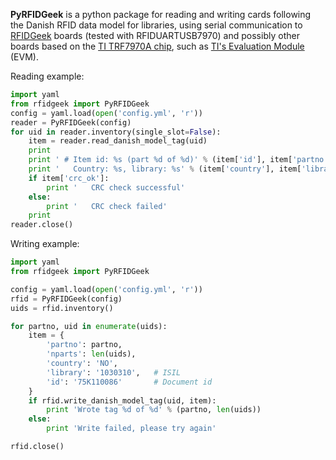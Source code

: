 **PyRFIDGeek** is a python package for reading and writing cards following the Danish RFID data model for libraries,
using serial communication to [RFIDGeek](http://rfidgeek.com/) boards 
(tested with RFIDUARTUSB7970) and possibly other boards based on the [TI TRF7970A chip](http://www.ti.com/product/trf7970A), 
such as [TI's Evaluation Module](http://www.ti.com/tool/trf7970aevm) (EVM). 

Reading example:
```python
import yaml
from rfidgeek import PyRFIDGeek
config = yaml.load(open('config.yml', 'r'))
reader = PyRFIDGeek(config)
for uid in reader.inventory(single_slot=False):
    item = reader.read_danish_model_tag(uid)
    print
    print ' # Item id: %s (part %d of %d)' % (item['id'], item['partno'], item['nparts'])
    print '   Country: %s, library: %s' % (item['country'], item['library'])
    if item['crc_ok']:
        print '   CRC check successful'
    else:
        print '   CRC check failed'
    print
reader.close()
```

Writing example:
```python
import yaml
from rfidgeek import PyRFIDGeek

config = yaml.load(open('config.yml', 'r'))
rfid = PyRFIDGeek(config)
uids = rfid.inventory()

for partno, uid in enumerate(uids):
    item = {
        'partno': partno,
        'nparts': len(uids),
        'country': 'NO',
        'library': '1030310',   # ISIL
        'id': '75K110086'       # Document id
    }
    if rfid.write_danish_model_tag(uid, item):
        print 'Wrote tag %d of %d' % (partno, len(uids))
    else:
        print 'Write failed, please try again'

rfid.close()
```
